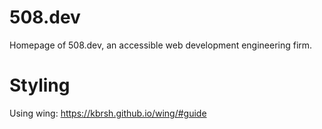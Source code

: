 # 508.dev
Homepage of 508.dev, an accessible web development engineering firm.

# Styling

Using wing: https://kbrsh.github.io/wing/#guide
